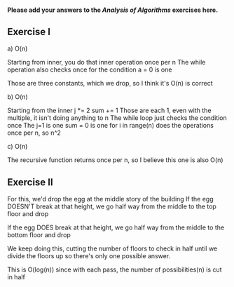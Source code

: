 #### Please add your answers to the ***Analysis of  Algorithms*** exercises here.

## Exercise I

a) O(n)

Starting from inner, you do that inner operation once per n
The while operation also checks once for the condition
a = 0 is one

Those are three constants, which we drop, so I think it's O(n) is correct


b)
O(n)

Starting from the inner
j *= 2
sum += 1
Those are each 1, even with the multiple, it isn't doing anything to n
The while loop just checks the condition once
The j=1 is one
sum = 0 is one
for i in range(n) does the operations once per n, so n^2


c)
O(n)

The recursive function returns once per n, so I believe this one is also O(n)


## Exercise II

For this, we'd drop the egg at the middle story of the building
If the egg DOESN'T break at that height, we go half way from the middle to the top floor and drop

If the egg DOES break at that height, we go half way from the middle to the bottom floor and drop

We keep doing this, cutting the number of floors to check in half until we divide the floors up so there's only one possible answer.

This is O(log(n)) since with each pass, the number of possibilities(n) is cut in half
